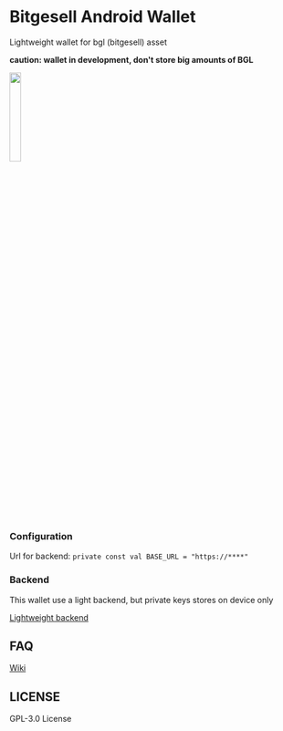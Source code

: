 # Bitgesell Android Wallet

Lightweight wallet for bgl (bitgesell) asset

**caution: wallet in development, don't store big amounts of BGL**

<img src="https://github.com/GranPecador/bgl-wallet-android/blob/master/screen.jpg" align="center" height="20%" width="20%">

### Configuration

Url for backend: `private const val BASE_URL = "https://****"`

### Backend

This wallet use a light backend, but private keys stores on device only

[Lightweight backend](https://github.com/semyon-dev/backend-bgl-wallet)

## FAQ

[Wiki](https://github.com/GranPecador/bgl-wallet-android/wiki/FAQ)

## LICENSE

GPL-3.0 License
